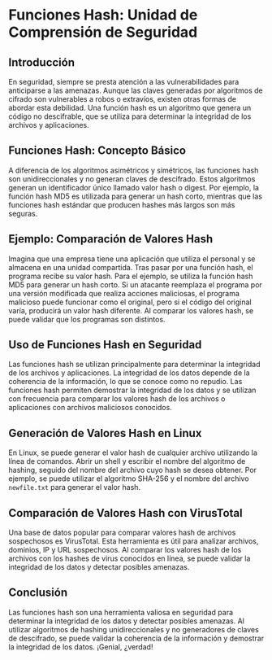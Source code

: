 **Funciones Hash: Unidad de Comprensión de Seguridad**
=====================================================

**Introducción**
---------------

En seguridad, siempre se presta atención a las vulnerabilidades para anticiparse a las amenazas. Aunque las claves generadas por algoritmos de cifrado son vulnerables a robos o extravíos, existen otras formas de abordar esta debilidad. Una función hash es un algoritmo que genera un código no descifrable, que se utiliza para determinar la integridad de los archivos y aplicaciones.

**Funciones Hash: Concepto Básico**
--------------------------------

A diferencia de los algoritmos asimétricos y simétricos, las funciones hash son unidireccionales y no generan claves de descifrado. Estos algoritmos generan un identificador único llamado valor hash o digest. Por ejemplo, la función hash MD5 es utilizada para generar un hash corto, mientras que las funciones hash estándar que producen hashes más largos son más seguras.

**Ejemplo: Comparación de Valores Hash**
--------------------------------------

Imagina que una empresa tiene una aplicación que utiliza el personal y se almacena en una unidad compartida. Tras pasar por una función hash, el programa recibe su valor hash. Para el ejemplo, se utiliza la función hash MD5 para generar un hash corto. Si un atacante reemplaza el programa por una versión modificada que realiza acciones maliciosas, el programa malicioso puede funcionar como el original, pero si el código del original varía, producirá un valor hash diferente. Al comparar los valores hash, se puede validar que los programas son distintos.

**Uso de Funciones Hash en Seguridad**
--------------------------------------

Las funciones hash se utilizan principalmente para determinar la integridad de los archivos y aplicaciones. La integridad de los datos depende de la coherencia de la información, lo que se conoce como no repudio. Las funciones hash permiten demostrar la integridad de los datos y se utilizan con frecuencia para comparar los valores hash de los archivos o aplicaciones con archivos maliciosos conocidos.

**Generación de Valores Hash en Linux**
---------------------------------------

En Linux, se puede generar el valor hash de cualquier archivo utilizando la línea de comandos. Abrir un shell y escribir el nombre del algoritmo de hashing, seguido del nombre del archivo cuyo hash se desea obtener. Por ejemplo, se puede utilizar el algoritmo SHA-256 y el nombre del archivo `newfile.txt` para generar el valor hash.

**Comparación de Valores Hash con VirusTotal**
---------------------------------------------

Una base de datos popular para comparar valores hash de archivos sospechosos es VirusTotal. Esta herramienta es útil para analizar archivos, dominios, IP y URL sospechosos. Al comparar los valores hash de los archivos con los hashes de virus conocidos en línea, se puede validar la integridad de los datos y detectar posibles amenazas.

**Conclusión**
----------

Las funciones hash son una herramienta valiosa en seguridad para determinar la integridad de los datos y detectar posibles amenazas. Al utilizar algoritmos de hashing unidireccionales y no generadores de claves de descifrado, se puede validar la coherencia de la información y demostrar la integridad de los datos. ¡Genial, ¿verdad! 
